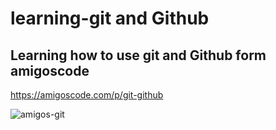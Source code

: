 # learning-git and Github

## Learning how to use git and Github form amigoscode


https://amigoscode.com/p/git-github

![amigos-git](https://user-images.githubusercontent.com/85740167/229342976-0fdeed73-bd4e-49ac-9979-77a6b61aff48.png)

